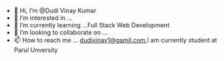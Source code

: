 - 👋 Hi, I’m @Dudi Vinay Kumar
- 👀 I’m interested in ... 
- 🌱 I’m currently learning ...Full Stack Web Development
- 💞 I’m looking to collaborate on ...
- 📫 How to reach me ... dudivinay1@gamil.com,I am currently student at Parul Unversity
